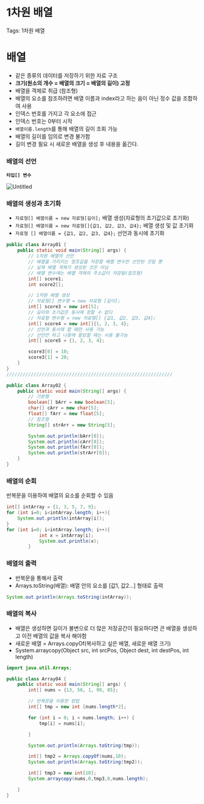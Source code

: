# 1차원 배열

Tags: 1차원 배열

# 배열

- 같은 종류의 데이터를 저장하기 위한 자료 구조
- **크기(원소의 개수 = 배열의 크기 = 배열의 길이) 고정**
- 배열을 객체로 취급 (참조형)
- 배열의 요소를 참조하려면 배열 이름과 index라고 하는 음이 아닌 정수 값을 조합하여 사용
- 인덱스 번호를 가지고 각 요소에 접근
- 인덱스 번호는 0부터 시작
- `배열이름.length`를 통해 배열의 길이 조회 가능
- 배열의 길이를 임의로 변경 불가함
- 길이 변경 필요 시 새로운 배열을 생성 후 내용을 옮긴다.

### 배열의 선언

**`타입[] 변수`**

![Untitled](1%E1%84%8E%E1%85%A1%E1%84%8B%E1%85%AF%E1%86%AB%20%E1%84%87%E1%85%A2%E1%84%8B%E1%85%A7%E1%86%AF%20968cf7c48fa047419eab83cf44d73fd8/Untitled.png)

### 배열의 생성과 초기화

- `자료형[] 배열이름 = new 자료형[길이];` 배열 생성(자료형의 초기값으로 초기화)
- `자료형[] 배열이름 = new 자료형[]{값1, 값2, 값3, 값4};` 배열 생성 및 값 초기화
- `자료형 [] 배열이름 = {값1, 값2, 값3, 값4};` 선언과 동시에 초기화

```java
public class Array01 {
    public static void main(String[] args) {
        // 1차원 배열의 선언
        // 배열을 가리키는 참조값을 저장할 배열 변수만 선언된 것일 뿐
        // 실제 배열 객체가 생성된 것은 아님
        // 배열 변수에는 배열 객체의 주소값이 저장됨(참조형)
        int[] score1;
        int score2[];

        // 1차원 배열 생성
        // 자료형[] 변수명 = new 자료형 [길이];
        int[] score3 = new int[5];
        // 길이와 초기값은 동시에 정할 수 없다
        // 자료형 변수명 = new 자료형[] {값1, 값2, 값3, 값4};
        int[] score4 = new int[]{1, 2, 3, 4};
        // 선언과 동시에 할 때만 사용 가능
        // 선언만 하고 나중에 할당할 때는 사용 불가능
        int[] score5 = {1, 2, 3, 4};

        score3[0] = 10;
        score3[1] = 20;
    }
}
/////////////////////////////////////////////////////////////

public class Array02 {
    public static void main(String[] args) {
        // 기본형
        boolean[] bArr = new boolean[5];
        char[] cArr = new char[5];
        float[] fArr = new float[5];
        // 참조형
        String[] strArr = new String[5];

        System.out.println(bArr[0]);
        System.out.println(cArr[0]);
        System.out.println(fArr[0]);
        System.out.println(strArr[0]);
    }
}

```

### 배열의 순회

반복문을 이용하여 배열의 요소를 순회할 수 있음

```java
int[] intArray = {1, 3, 5, 7, 9};
for (int i=0; i<intArray.length; i++){
    System.out.println(intArray[i]);
}
for (int i=0; i<intArray.length; i++){
            int x = intArray[i];
            System.out.println(x);
        }
```

### 배열의 출력

- 반복문을 통해서 출력
- Arrays.toString(배열): 배열 안의 요소를 [값1, 값2…] 형태로 출력

```java
System.out.println(Arrays.toString(intArray));
```

### 배열의 복사

- 배열은 생성하면 길이가 불변으로 더 많은 저장공간이 필요하다면 큰 배열을 생성하고 이전 배열의 값을 복사 해야함
- 새로운 배열 = Arrays.copyOf(복사하고 싶은 배열, 새로운 배열 크기)
- System.arraycopy(Object src, int srcPos, Object dest, int destPos, int length)

```java
import java.util.Arrays;

public class Array04 {
    public static void main(String[] args) {
        int[] nums = {13, 56, 1, 99, 85};

        // 반복문을 이용한 방법
        int[] tmp = new int [nums.length*2];

        for (int i = 0; i < nums.length; i++) {
            tmp[i] = nums[i];

        }

        System.out.println(Arrays.toString(tmp));

        int[] tmp2 = Arrays.copyOf(nums,10);
        System.out.println(Arrays.toString(tmp2));

        int[] tmp3 = new int[10];
        System.arraycopy(nums,0,tmp3,0,nums.length);

    }
}

```